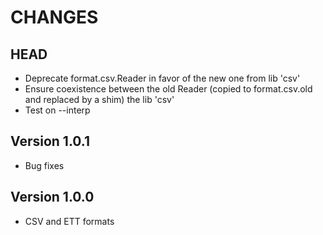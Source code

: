 CHANGES
================================================================================

HEAD
--------------------------------------------------------------------------------
 - Deprecate format.csv.Reader in favor of the new one from lib 'csv'
 - Ensure coexistence between the old Reader (copied to format.csv.old and
   replaced by a shim) the lib 'csv'
 - Test on --interp

Version 1.0.1
--------------------------------------------------------------------------------
 - Bug fixes

Version 1.0.0
--------------------------------------------------------------------------------
 - CSV and ETT formats


